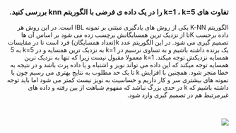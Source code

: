 <div dir="rtl">
  
  ### تفاوت های k=1 ، k=5 را در یک داده ی فرضی با الگوریتم knn بررسی کنید.

  الگوریتم K-NN یکی از روش های یادگیری مبتنی بر نمونه IBL است. در این روش هر داده برحسب Kتا از نزدیک ترین همسایگانش برچسب زده می شود بر اساس آن ها تصمیم گیری می شود.
  در این الگوریتم عدد k(تعداد همسایگان) فرد است تا در مقایسات یک برنده داشته باشیم و به تساوی نرسیم در k=1 به نزدیک ترین همسایه و در k=5 به 5 همسایه نزدیکش توجه میکند.
  k=1 معمولا مقبول نیست زیرا که تنها به نزدیک ترین همسایه توجه میکند که این داده می تواند نویز و اشتباه و یا داده پرت باشد و در نتیجه به خطا منجر شود. همچنین با افزایش k تا یک حد مطلوب به نتایج بهتری می رسیم چون با نمونه های بیشتری سر و کار داریم و حساسیت به نویز نیست کمتر می شود اما باید توجه داشته باشیم که k در حدی بزرگ نباشد که مفهوم شباهت از بین رفته و داده های غیرمرتبط هم در تصمیم گیری وارد شود.

<br/>
  
  ![](https://github.com/semnan-university-ai/machine-learning-class/blob/main/excersiecs/mahyaghlmrz/23/1.PNG)
  
<br/> 


</div>
